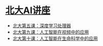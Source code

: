# [北大AI讲座](http://c.m.163.com/news/s/S1521443845851.html)

* [北大第五课：深度学习处理器](http://nbviewer.jupyter.org/github/wang-junjian/peking-university-ai-lecture/blob/master/05_deep_learning_processor.ipynb)
* [北大第九课：人工智能在视频中的应用](http://nbviewer.jupyter.org/github/wang-junjian/peking-university-ai-lecture/blob/master/09_ai_in_video_applications.ipynb)
* [北大第十课：人工智能在生命科学中的应用](http://nbviewer.jupyter.org/github/wang-junjian/peking-university-ai-lecture/blob/master/10_application_of_ai_in_life_science.ipynb)
